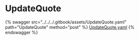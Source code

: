 # UpdateQuote

{% swagger src="../../../.gitbook/assets/UpdateQuote.yaml" path="UpdateQuote" method="post" %}
[UpdateQuote.yaml](../../../.gitbook/assets/UpdateQuote.yaml)
{% endswagger %}
